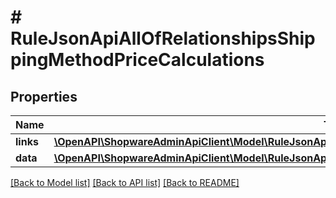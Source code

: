 # # RuleJsonApiAllOfRelationshipsShippingMethodPriceCalculations

## Properties

Name | Type | Description | Notes
------------ | ------------- | ------------- | -------------
**links** | [**\OpenAPI\ShopwareAdminApiClient\Model\RuleJsonApiAllOfRelationshipsShippingMethodPriceCalculationsLinks**](RuleJsonApiAllOfRelationshipsShippingMethodPriceCalculationsLinks.md) |  | [optional]
**data** | [**\OpenAPI\ShopwareAdminApiClient\Model\RuleJsonApiAllOfRelationshipsShippingMethodPriceCalculationsData[]**](RuleJsonApiAllOfRelationshipsShippingMethodPriceCalculationsData.md) |  | [optional]

[[Back to Model list]](../../README.md#models) [[Back to API list]](../../README.md#endpoints) [[Back to README]](../../README.md)
